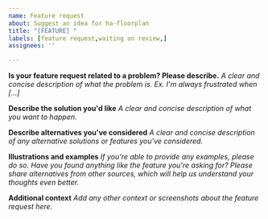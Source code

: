 ```yaml
---
name: Feature request
about: Suggest an idea for ha-floorplan
title: "[FEATURE] "
labels: [feature request,waiting on review,]
assignees: ''

---
```


<!-- 

Hi.

Thanks for using ha-floorplan. We're always interested in new ideas, however, all things are done in our free-time. Therefore time spend on new features are very limited. 

Therefore, we'll ask you to think about:
- Are this possible to done manually, without new logics added to ha-floorplan itself? There's many options to do things by you own. Consider this approach if possible. We've a good "Discussions" section, you can use here on GitHub.
- Are the new feature relevant for many people, and therefore; Not just a very specific feature, which will only be useful for your current setup? It's always good to think about that, before requesting any new implementations.

Cool! Now it's time to fill the required fields. You can remove this text-section :-)

-->

**Is your feature request related to a problem? Please describe.**
_A clear and concise description of what the problem is. Ex. I'm always frustrated when [...]_

**Describe the solution you'd like**
_A clear and concise description of what you want to happen._

**Describe alternatives you've considered**
_A clear and concise description of any alternative solutions or features you've considered._

**Illustrations and examples**
_If you're able to provide any examples, please do so. Have you found anything like the feature you're asking for? Please share alternatives from other sources, which will help us understand your thoughts even better._

**Additional context**
_Add any other context or screenshots about the feature request here._
